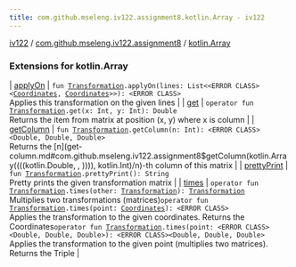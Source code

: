 ```yaml
---
title: com.github.mseleng.iv122.assignment8.kotlin.Array - iv122
---
```


[iv122](../../index.md) / [com.github.mseleng.iv122.assignment8](../index.md) / [kotlin.Array](.)

### Extensions for kotlin.Array

| [applyOn](apply-on.md) | `fun `[`Transformation`](../-transformation.md)`.applyOn(lines: List<<ERROR CLASS><`[`Coordinates`](../../com.github.mseleng.iv122.util/-coordinates/index.md)`, `[`Coordinates`](../../com.github.mseleng.iv122.util/-coordinates/index.md)`>>): <ERROR CLASS>`<br>Applies this transformation on the given lines |
| [get](get.md) | `operator fun `[`Transformation`](../-transformation.md)`.get(x: Int, y: Int): Double`<br>Returns the item from matrix at position (x, y) where x is column |
| [getColumn](get-column.md) | `fun `[`Transformation`](../-transformation.md)`.getColumn(n: Int): <ERROR CLASS><Double, Double, Double>`<br>Returns the [n](get-column.md#com.github.mseleng.iv122.assignment8$getColumn(kotlin.Array((((kotlin.Double, , )))), kotlin.Int)/n)-th column of this matrix |
| [prettyPrint](pretty-print.md) | `fun `[`Transformation`](../-transformation.md)`.prettyPrint(): String`<br>Pretty prints the given transformation matrix |
| [times](times.md) | `operator fun `[`Transformation`](../-transformation.md)`.times(other: `[`Transformation`](../-transformation.md)`): `[`Transformation`](../-transformation.md)<br>Multiplies two transformations (matrices)`operator fun `[`Transformation`](../-transformation.md)`.times(point: `[`Coordinates`](../../com.github.mseleng.iv122.util/-coordinates/index.md)`): <ERROR CLASS>`<br>Applies the transformation to the given coordinates. Returns the Coordinates`operator fun `[`Transformation`](../-transformation.md)`.times(point: <ERROR CLASS><Double, Double, Double>): <ERROR CLASS><Double, Double, Double>`<br>Applies the transformation to the given point (multiplies two matrices). Returns the Triple |

